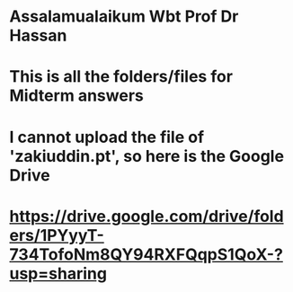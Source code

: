 # Assalamualaikum Wbt Prof Dr Hassan
# This is all the folders/files for Midterm answers
# I cannot upload the file of 'zakiuddin.pt', so here is the Google Drive 
# https://drive.google.com/drive/folders/1PYyyT-734TofoNm8QY94RXFQqpS1QoX-?usp=sharing
